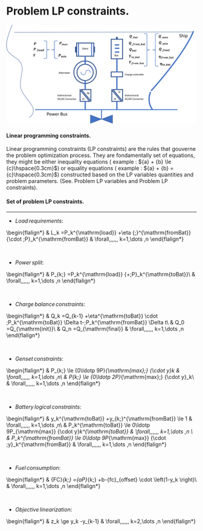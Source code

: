 Problem LP constraints.
=====================

![Screenshot](img/hyh_illustration_constraints.png)

#### Linear programming constraints.

Linear programming constraints (LP constraints) are the rules that gouverne the problem optimization process. They are fondamentally set of equations, they might be either inequality equations ( example : ${a} + {b} \le {c}\hspace{0.3cm}$)   or equality equations  ( example : ${a} + {b} = {c}\hspace{0.3cm}$) constructed based on the LP variables quantities and problem parameters. (See. Problem LP variables and Problem LP constraints). 

#### Set of problem LP constraints.
---



- $Load\,requirements :$ 

\begin{flalign*}
& L_k =P_k^{\mathrm{load}} +\eta {\;}^{\mathrm{fromBat}} {\cdot \;P}_k^{\mathrm{fromBat}}  & \forall\,\,\,\,\,\, k=1,\dots ,n
\end{flalign*}        


<br>

- $Power \, split :$ 

\begin{flalign*}
& P_{k\;} =P_k^{\mathrm{load}} {+\;P}_k^{\mathrm{toBat}}\ & \forall\,\,\,\,\,\, k=1,\dots ,n 
\end{flalign*}         

<br>

- $Charge \,balance \,constraints :$

\begin{flalign*}
& Q_k =Q_{k-1} +\eta^{\mathrm{toBat}} \cdot \;P_k^{\mathrm{toBat}} \Delta t-\;P_k^{\mathrm{fromBat}} \Delta t\\
& Q_0 =Q_{\mathrm{init}}\\
& Q_n =Q_{\mathrm{final}} & \forall\,\,\,\,\,\, k=1,\dots ,n
\end{flalign*}   

<br>

- $Genset\, constraints :$


\begin{flalign*}
& P_{k\;} \le {0\ldotp 9P}_{\mathrm{max}\;} {\cdot y}_k  & \forall\,\,\,\,\,\, k=1,\dots ,n\\
& P_{k\;} \le {0\ldotp 2P}_{\mathrm{max}\;} {\cdot y}_k\ & \forall\,\,\,\,\,\, k=1,\dots ,n 
\end{flalign*}   

<br>

- $Battery \,logical \,constraints :$ 


\begin{flalign*}
& y_k^{\mathrm{toBat}} +y_{k\;}^{\mathrm{fromBat}} \le 1  & \forall\,\,\,\,\,\, k=1,\dots ,n\\
& P_k^{\mathrm{toBat}} \le 0\ldotp 9P_{\mathrm{max}} {\cdot y}_k^{\mathrm{toBat}} & \forall\,\,\,\,\,\, k=1,\dots ,n \\
& P_k^{\mathrm{fromBat}} \le 0\ldotp 9P_{\mathrm{max}} {\cdot \;y}_k^{\mathrm{fromBat}}  & \forall\,\,\,\,\,\, k=1,\dots ,n
\end{flalign*}    

<br>

- $Fuel \,consumption :$

\begin{flalign*}
& {FC}_{k\;} ={aP}_{k\;} +b-{fc}_{offset} \cdot \left(1-y_k \right)\  & \forall\,\,\,\,\,\, k=1,\dots ,n
\end{flalign*}


<br>

- $Objective \,linearization :$ 


\begin{flalign*}
& z_k \ge y_k -y_{k-1} & \forall\,\,\,\,\,\, k=2,\dots ,n
\end{flalign*}         

<br>
<br>